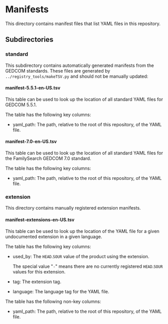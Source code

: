# Manifests

This directory contains manifest files that list YAML files in this repository.

## Subdirectories

### standard

This subdirectory contains automatically generated manifests from the GEDCOM standards.
These files are generated by `../registry_tools/makeTSV.py` and should not be manually updated:

#### manifest-5.5.1-en-US.tsv

This table can be used to look up the location of all standard YAML files for GEDCOM 5.5.1.

The table has the following key columns:
* yaml_path: The path, relative to the root of this repository, of the YAML file.

#### manifest-7.0-en-US.tsv

This table can be used to look up the location of all standard YAML files for the FamilySearch GEDCOM 7.0 standard.

The table has the following key columns:
* yaml_path: The path, relative to the root of this repository, of the YAML file.

### extension

This directory contains manually registered extension manifests.

#### manifest-extensions-en-US.tsv

This table can be used to look up the location of the YAML file for a given undocumented extension in a given language.

The table has the following key columns:
* used_by: The `HEAD`.`SOUR` value of the product using the extension.
    
    The special value "`-`" means there are no currently registered `HEAD`.`SOUR` values for this extension.
* tag: The extension tag.
* language: The language tag for the YAML file.

The table has the following non-key columns:
* yaml_path: The path, relative to the root of this repository, of the YAML file.
